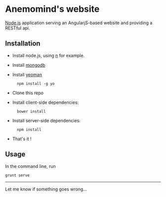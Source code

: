 # Anemomind's website

[Node.js](http://nodejs.org) application serving an AngularjS-based website and providing a RESTful api.


## Installation

- Install node.js, using [n](https://github.com/visionmedia/n) for example.
- Install [mongodb](http://docs.mongodb.org/manual/installation/)
- Install [yeoman](http://yeoman.io/)

		npm install -g yo

- Clone this repo
- Install client-side dependencies:

		bower install

- Install server-side dependencies:

		npm install

- That's it !


## Usage

In the command line, run

	grunt serve

***

Let me know if something goes wrong...